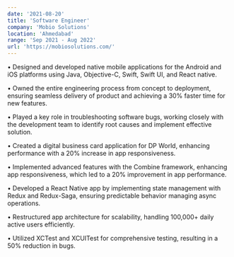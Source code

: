 ```yaml
---
date: '2021-08-20'
title: 'Software Engineer'
company: 'Mobio Solutions'
location: 'Ahmedabad'
range: 'Sep 2021 - Aug 2022'
url: 'https://mobiosolutions.com/'
---
```


• Designed and developed native mobile applications for the Android and iOS platforms using Java, Objective-C, Swift, Swift UI, and React native.

• Owned the entire engineering process from concept to deployment, ensuring seamless delivery of product and achieving a 30% faster time for new features.

• Played a key role in troubleshooting software bugs, working closely with the development team to identify root causes and implement effective solution.

• Created a digital business card application for DP World, enhancing performance with a 20% increase in app responsiveness.

• Implemented advanced features with the Combine framework, enhancing app responsiveness, which led to a 20% improvement in app performance.

• Developed a React Native app by implementing state management with Redux and Redux-Saga, ensuring predictable behavior managing async operations.

• Restructured app architecture for scalability, handling 100,000+ daily active users efficiently.

• Utilized XCTest and XCUITest for comprehensive testing, resulting in a 50% reduction in bugs.
